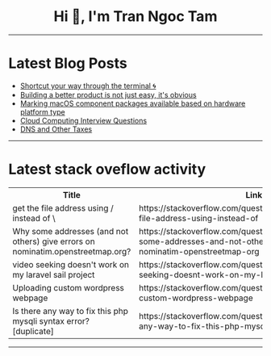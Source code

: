 <h1 align="center">Hi 👋, I'm Tran Ngoc Tam</h1>

---

# Latest Blog Posts 
<!-- BLOG-POST-LIST:START -->
- [Shortcut your way through the terminal 🌀](https://dev.to/devonremote/shortcut-your-way-through-the-terminal-23f0)
- [Building a better product is not just easy, it&#39;s obvious](https://dev.to/horaceshmorace/building-a-better-product-is-totally-so-super-easy-2h7b)
- [Marking macOS component packages available based on hardware platform type](https://dev.to/wardsparadox/marking-macos-component-packages-available-based-on-hardware-platform-type-477m)
- [Cloud Computing Interview Questions](https://dev.to/engineeringexpert/cloud-computing-interview-questions-j8a)
- [DNS and Other Taxes](https://dev.to/agrberg/dns-and-other-taxes-4eod)
<!-- BLOG-POST-LIST:END -->

---

# Latest stack oveflow activity
<table>
  <tr><th>Title</th><th>Link</th></tr>
  <!-- STACKOVERFLOW:START --><tr><td>get the file address using / instead of \</td><td>https://stackoverflow.com/questions/78462565/get-the-file-address-using-instead-of</td></tr><tr><td>Why some addresses &lpar;and not others&rpar; give errors on nominatim.openstreetmap.org?</td><td>https://stackoverflow.com/questions/78462047/why-some-addresses-and-not-others-give-errors-on-nominatim-openstreetmap-org</td></tr><tr><td>video seeking doesn&#39;t work on my laravel sail project</td><td>https://stackoverflow.com/questions/78462010/video-seeking-doesnt-work-on-my-laravel-sail-project</td></tr><tr><td>Uploading custom wordpress webpage</td><td>https://stackoverflow.com/questions/78462003/uploading-custom-wordpress-webpage</td></tr><tr><td>Is there any way to fix this php mysqli syntax error? [duplicate]</td><td>https://stackoverflow.com/questions/78461859/is-there-any-way-to-fix-this-php-mysqli-syntax-error</td></tr><!-- STACKOVERFLOW:END -->
</table>

---


